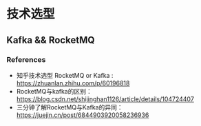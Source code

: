 # 技术选型

## Kafka && RocketMQ



### References

- 知乎技术选型 RocketMQ or Kafka : https://zhuanlan.zhihu.com/p/60196818
- RocketMQ与kafka的区别：https://blog.csdn.net/shijinghan1126/article/details/104724407
- 三分钟了解RocketMQ与Kafka的异同：https://juejin.cn/post/6844903920058236936



